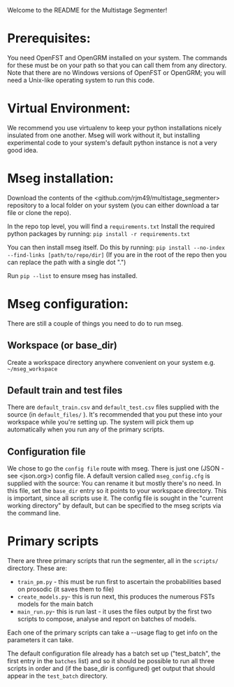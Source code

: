Welcome to the README for the Multistage Segmenter!

# Prerequisites:
You need OpenFST and OpenGRM installed on your system.  The commands for these must be on your path so that you can call them from any directory.
Note that there are no Windows versions of OpenFST or OpenGRM; you will need a Unix-like operating system to run this code.

# Virtual Environment:
We recommend you use virtualenv to keep your python installations nicely insulated from one another.  Mseg will work without it, but installing experimental code to your system's default python instance is not a very good idea.

# Mseg installation:
Download the contents of the <github.com/rjm49/multistage_segmenter> repository to a local folder on your system (you can either download a tar file or clone the repo).

In the repo top level, you will find a `requirements.txt`
Install the required python packages by running: `pip install -r requirements.txt`

You can then install mseg itself.  Do this by running: `pip install --no-index --find-links [path/to/repo/dir]`
(If you are in the root of the repo then you can replace the path with a single dot ".")

Run `pip --list` to ensure mseg has installed.

# Mseg configuration:
There are still a couple of things you need to do to run mseg.

## Workspace (or base_dir)
Create a workspace directory anywhere convenient on your system e.g. `~/mseg_workspace`

## Default train and test files
There are `default_train.csv` and `default_test.csv` files supplied with the source (in `default_files/` ).  It's recommended that you put these into your workspace while you're setting up.  The system will pick them up automatically when you run any of the primary scripts.

## Configuration file
We chose to go the `config file` route with mseg.  There is just one (JSON - see <json.org>) config file.  A default version called `mseg_config.cfg` is supplied with the source: You can rename it but mostly there's no need. In this file, set the `base_dir` entry so it points to your workspace directory.  This is important, since all scripts use it.  The config file is sought in the "current working directory" by default, but can be specified to the mseg scripts via the command line.

# Primary scripts
There are three primary scripts that run the segmenter, all in the `scripts/` directory.  These are:
* `train_pm.py` - this must be run first to ascertain the probabilities based on prosodic (it saves them to file)
* `create_models.py`- this is run next, this produces the numerous FSTs models for the main batch
* `main_run.py`- this is run last - it uses the files output by the first two scripts to compose, analyse and report on batches of models.

Each one of the primary scripts can take a --usage flag to get info on the parameters it can take.

The default configuration file already has a batch set up ("test_batch", the first entry in the `batches` list) and so it should be possible to run all three scripts in order and (if the base_dir is configured) get output that should appear in the `test_batch` directory.